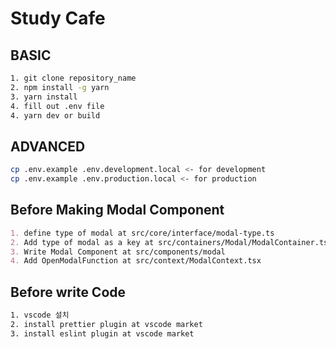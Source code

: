 # Study Cafe

## BASIC

```bash
1. git clone repository_name
2. npm install -g yarn
3. yarn install
4. fill out .env file
4. yarn dev or build
```

## ADVANCED

```bash
cp .env.example .env.development.local <- for development
cp .env.example .env.production.local <- for production
```

## Before Making Modal Component

```md
1. define type of modal at src/core/interface/modal-type.ts
2. Add type of modal as a key at src/containers/Modal/ModalContainer.tsx
3. Write Modal Component at src/components/modal
4. Add OpenModalFunction at src/context/ModalContext.tsx
```

## Before write Code

```bash
1. vscode 설치
2. install prettier plugin at vscode market
3. install eslint plugin at vscode market
```
